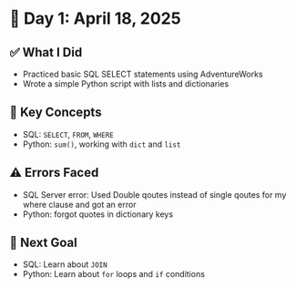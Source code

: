 # 📅 Day 1: April 18, 2025

## ✅ What I Did

- Practiced basic SQL SELECT statements using AdventureWorks
- Wrote a simple Python script with lists and dictionaries

## 🧠 Key Concepts

- SQL: `SELECT`, `FROM`, `WHERE`
- Python: `sum()`, working with `dict` and `list`

## ⚠️ Errors Faced

- SQL Server error: Used Double qoutes instead of single qoutes for my where clause and got an error
- Python: forgot quotes in dictionary keys

## 🎯 Next Goal

- SQL: Learn about `JOIN`
- Python: Learn about `for` loops and `if` conditions
